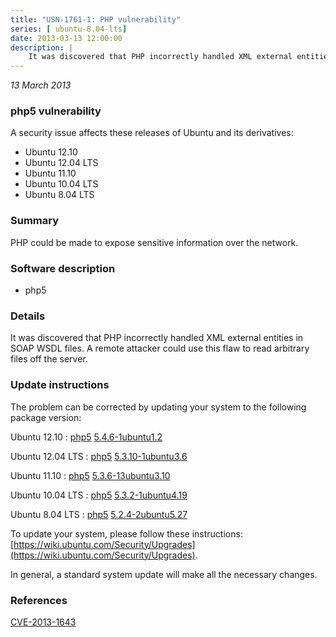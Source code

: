 ```yaml
---
title: "USN-1761-1: PHP vulnerability"
series: [ ubuntu-8.04-lts]
date: 2013-03-13 12:00:00
description: |
    It was discovered that PHP incorrectly handled XML external entities in SOAP WSDL files. A remote attacker could use this flaw to read arbitrary files off the server. 
--- 
```

 
 

*13 March 2013*

### php5 vulnerability

A security issue affects these releases of Ubuntu and its derivatives:

* Ubuntu 12.10
* Ubuntu 12.04 LTS
* Ubuntu 11.10
* Ubuntu 10.04 LTS
* Ubuntu 8.04 LTS

### Summary

PHP could be made to expose sensitive information over the network. 

### Software description

* php5 

### Details

It was discovered that PHP incorrectly handled XML external entities in SOAP WSDL files. A remote attacker could use this flaw to read arbitrary files off the server. 

### Update instructions

The problem can be corrected by updating your system to the following package version:

Ubuntu 12.10
 : [php5](https://launchpad.net/ubuntu/+source/php5) <span> [5.4.6-1ubuntu1.2](https://launchpad.net/ubuntu/+source/php5/5.4.6-1ubuntu1.2) </span> 

Ubuntu 12.04 LTS
 : [php5](https://launchpad.net/ubuntu/+source/php5) <span> [5.3.10-1ubuntu3.6](https://launchpad.net/ubuntu/+source/php5/5.3.10-1ubuntu3.6) </span> 

Ubuntu 11.10
 : [php5](https://launchpad.net/ubuntu/+source/php5) <span> [5.3.6-13ubuntu3.10](https://launchpad.net/ubuntu/+source/php5/5.3.6-13ubuntu3.10) </span> 

Ubuntu 10.04 LTS
 : [php5](https://launchpad.net/ubuntu/+source/php5) <span> [5.3.2-1ubuntu4.19](https://launchpad.net/ubuntu/+source/php5/5.3.2-1ubuntu4.19) </span> 

Ubuntu 8.04 LTS
 : [php5](https://launchpad.net/ubuntu/+source/php5) <span> [5.2.4-2ubuntu5.27](https://launchpad.net/ubuntu/+source/php5/5.2.4-2ubuntu5.27) </span> 

To update your system, please follow these instructions: [https://wiki.ubuntu.com/Security/Upgrades](https://wiki.ubuntu.com/Security/Upgrades).

In general, a standard system update will make all the necessary changes. 

### References

 
 [CVE-2013-1643](http://people.ubuntu.com/~ubuntu-security/cve/CVE-2013-1643)
 

